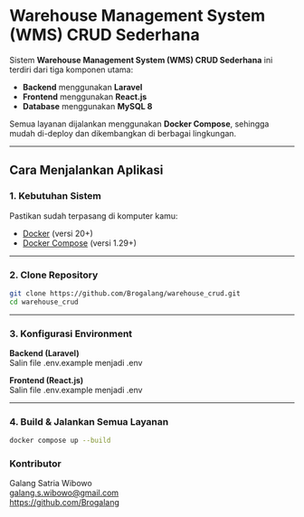# Warehouse Management System (WMS) CRUD Sederhana

Sistem **Warehouse Management System (WMS) CRUD Sederhana** ini terdiri dari tiga komponen utama:  
- **Backend** menggunakan **Laravel**  
- **Frontend** menggunakan **React.js**  
- **Database** menggunakan **MySQL 8**

Semua layanan dijalankan menggunakan **Docker Compose**, sehingga mudah di-deploy dan dikembangkan di berbagai lingkungan.

---

## Cara Menjalankan Aplikasi

### 1. **Kebutuhan Sistem**
Pastikan sudah terpasang di komputer kamu:
- [Docker](https://www.docker.com/) (versi 20+)
- [Docker Compose](https://docs.docker.com/compose/) (versi 1.29+)

---

### 2. **Clone Repository**
```bash
git clone https://github.com/Brogalang/warehouse_crud.git
cd warehouse_crud
 ```

---

### 3. **Konfigurasi Environment**
**Backend (Laravel)**  
Salin file .env.example menjadi .env

**Frontend (React.js)**  
Salin file .env.example menjadi .env


---

### 4. **Build & Jalankan Semua Layanan**
```bash
docker compose up --build

 ```

### **Kontributor**
Galang Satria Wibowo  
galang.s.wibowo@gmail.com  
https://github.com/Brogalang
